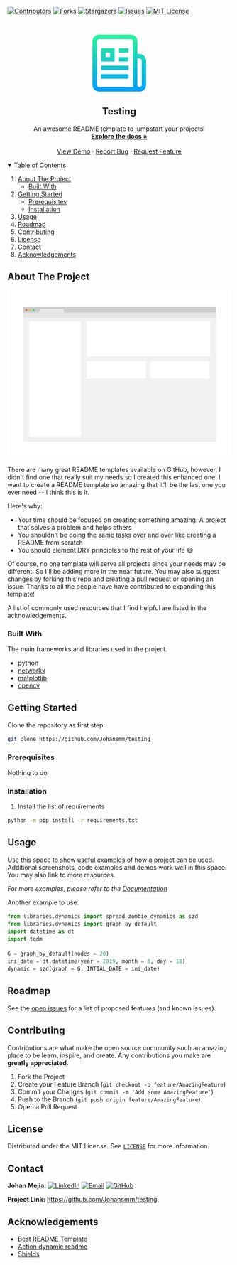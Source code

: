 <!--
*** Template auto-generated
-->

<!-- PROJECT SHIELDS -->
<!-- START templates/header.md -->
[![Contributors][contributors-shield]][contributors-url]
[![Forks][forks-shield]][forks-url]
[![Stargazers][stars-shield]][stars-url]
[![Issues][issues-shield]][issues-url]
[![MIT License][license-shield]][license-url]
<!-- END templates/header.md -->

<!-- PROJECT LOGO -->
<br />
<p align="center">
  <a href="https://github.com/Johansmm/testing">
    <img src="/images/logo.png" alt="Logo">
  </a>

  <h2 align="center"><b> Testing </h2></b>

  <p align="center">
    An awesome README template to jumpstart your projects!
    <br />
    <a href="https://github.com/Johansmm/testing"><strong>Explore the docs »</strong></a>
    <br />
    <br />
    <a href="https://github.com/Johansmm/testing">View Demo</a>
    ·
    <a href="https://github.com/Johansmm/testing/issues">Report Bug</a>
    ·
    <a href="https://github.com/Johansmm/testing/issues">Request Feature</a>
  </p>
</p>


<!-- START templates/02-table_contents.md -->
<details open="open">
  <summary>Table of Contents</summary>
  <ol>
    <li>
      <a href="#about-the-project">About The Project</a>
      <ul>
        <li><a href="#built-with">Built With</a></li>
      </ul>
    </li>
    <li>
      <a href="#getting-started">Getting Started</a>
      <ul>
        <li><a href="#prerequisites">Prerequisites</a></li>
        <li><a href="#installation">Installation</a></li>
      </ul>
    </li>
    <li><a href="#usage">Usage</a></li>
    <li><a href="#roadmap">Roadmap</a></li>
    <li><a href="#contributing">Contributing</a></li>
    <li><a href="#license">License</a></li>
    <li><a href="#contact">Contact</a></li>
    <li><a href="#acknowledgements">Acknowledgements</a></li>
  </ol>
</details>
<!-- END templates/02-table_contents.md -->

<!-- ABOUT THE PROJECT -->
## About The Project
<a href="https://github.com/Johansmm/testing"> <img src="/images/screenshot.png"></a>

There are many great README templates available on GitHub, however, I didn't find one that really suit my needs so I created this enhanced one. I want to create a README template so amazing that it'll be the last one you ever need -- I think this is it.

Here's why:
* Your time should be focused on creating something amazing. A project that solves a problem and helps others
* You shouldn't be doing the same tasks over and over like creating a README from scratch
* You should element DRY principles to the rest of your life :smile:

Of course, no one template will serve all projects since your needs may be different. So I'll be adding more in the near future. You may also suggest changes by forking this repo and creating a pull request or opening an issue. Thanks to all the people have have contributed to expanding this template!

A list of commonly used resources that I find helpful are listed in the acknowledgements.

### Built With
The main frameworks and libraries used in the project.
* [python](https://rasa.com/)
* [networkx](https://networkx.org/)
* [matplotlib](https://matplotlib.org/)
* [opencv](https://opencv.org/)


<!-- GETTING STARTED -->
## Getting Started
Clone the repository as first step:

```sh
git clone https://github.com/Johansmm/testing
```

### Prerequisites
Nothing to do

### Installation
1. Install the list of requirements

```sh
python -m pip install -r requirements.txt
```


<!-- USAGE EXAMPLES -->
## Usage
Use this space to show useful examples of how a project can be used. Additional screenshots, code examples and demos work well in this space. You may also link to more resources.

_For more examples, please refer to the [Documentation](https://example.com)_

Another example to use:
```python
from libraries.dynamics import spread_zombie_dynamics as szd
from libraries.dynamics import graph_by_default
import datetime as dt
import tqdm

G = graph_by_default(nodes = 20)
ini_date = dt.datetime(year = 2019, month = 8, day = 18)
dynamic = szd(graph = G, INTIAL_DATE = ini_date)
```


<!-- START templates/06-roadmap.md -->
## Roadmap
See the [open issues](https://github.com/Johansmm/testing/issues) for a list of proposed features (and known issues).
<!-- END templates/06-roadmap.md -->

<!-- START templates/07-contribution.md -->
## Contributing
Contributions are what make the open source community such an amazing place to be learn, inspire, and create. Any contributions you make are **greatly appreciated**.

1. Fork the Project
2. Create your Feature Branch (`git checkout -b feature/AmazingFeature`)
3. Commit your Changes (`git commit -m 'Add some AmazingFeature'`)
4. Push to the Branch (`git push origin feature/AmazingFeature`)
5. Open a Pull Request
<!-- END templates/07-contribution.md -->

<!-- START templates/08-license.md -->
## License
Distributed under the MIT License. See [`LICENSE`](https://github.com/Johansmm/testing/blob/main/LICENSE) for more information.
<!-- END templates/08-license.md -->

<!-- START templates/09-contact.md -->
## Contact
**Johan Mejia:** [![LinkedIn][linkedin-shield]][linkedin-url]  [![Email][email-shield]][email-url] [![GitHub][github-shield]][github-url]

**Project Link:** https://github.com/Johansmm/testing
<!-- END templates/09-contact.md -->

<!-- ACKNOWLEDGEMENTS -->
## Acknowledgements
* [Best README Template](https://github.com/othneildrew/Best-README-Template)
* [Action dynamic readme](https://github.com/varunsridharan/action-dynamic-readme)
* [Shields](https://shields.io)


<!-- MARKDOWNS AND LINKS -->
<!-- START templates/links.md -->
<!-- https://www.markdownguide.org/basic-syntax/#reference-style-links -->
<!-- URLS -->
[contributors-url]: https://github.com/Johansmm/testing/graphs/contributors
[forks-url]: https://github.com/Johansmm/testing/network/members
[stars-url]: https://github.com/Johansmm/testing/stargazers
[issues-url]: https://github.com/Johansmm/testing/issues
[license-url]: https://github.com/Johansmm/testing/blob/main/LICENSE
[linkedin-url]: https://www.linkedin.com/in/Johansmm
[email-url]: mailto:josmejiam@correo.udistrital.edu.co
[github-url]: https://github.com/Johansmm

<!-- Shield -->
[contributors-shield]: https://img.shields.io/github/contributors/Johansmm/testing.svg?style=plastic
[forks-shield]: https://img.shields.io/github/forks/Johansmm/testing.svg?style=plastic
[stars-shield]: https://img.shields.io/github/stars/Johansmm/testing.svg?style=plastic
[issues-shield]: https://img.shields.io/github/issues/Johansmm/testing.svg?style=plastic
[license-shield]: https://img.shields.io/github/license/Johansmm/testing.svg?style=plastic
[linkedin-shield]: https://img.shields.io/badge/-LinkedIn-e74c3c.svg?logo=linkedin&style=social
[email-shield]: https://img.shields.io/badge/-Email-e74c3c.svg?logo=gmail&style=social
[github-shield]: https://img.shields.io/badge/-GitHub-e74c3c.svg?logo=github&style=social
<!-- END templates/links.md -->

